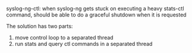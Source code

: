 syslog-ng-ctl: when syslog-ng gets stuck on executing a heavy stats-ctl command, should be
able to do a graceful shutdown when it is requested

The solution has two parts:
 1) move control loop to a separated thread
 2) run stats and query ctl commands in a separated thread


